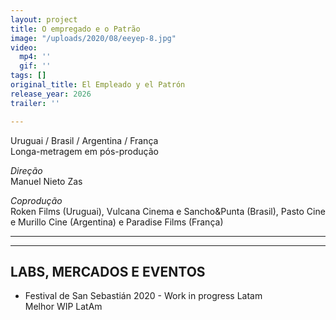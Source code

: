 ```yaml
---
layout: project
title: O empregado e o Patrão
image: "/uploads/2020/08/eeyep-8.jpg"
video:
  mp4: ''
  gif: ''
tags: []
original_title: El Empleado y el Patrón
release_year: 2026
trailer: ''

---
```

Uruguai / Brasil / Argentina / França  
Longa-metragem em pós-produção

_Direção_  
Manuel Nieto Zas

_Coprodução_  
Roken Films (Uruguai), Vulcana Cinema e Sancho&Punta (Brasil), Pasto Cine e Murillo Cine (Argentina) e Paradise Films (França)

***

***

## LABS, MERCADOS E EVENTOS

* Festival de San Sebastián 2020 - Work in progress Latam  
  Melhor WIP LatAm